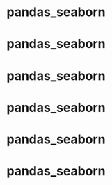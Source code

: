 # pandas_seaborn
# pandas_seaborn
# pandas_seaborn
# pandas_seaborn
# pandas_seaborn
# pandas_seaborn
